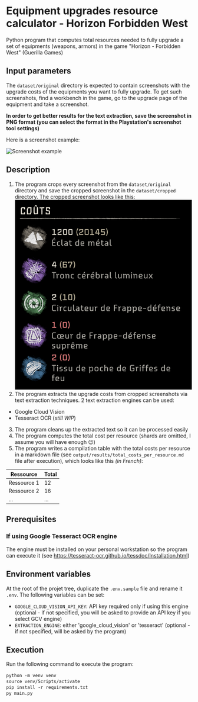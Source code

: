 # Equipment upgrades resource calculator - Horizon Forbidden West

Python program that computes total resources needed to fully upgrade a set of equipments (weapons, armors) in the game "Horizon - Forbidden West" (Guerilla Games)

## Input parameters

The `dataset/original` directory is expected to contain screenshots with the upgrade costs of the equipments you want to fully upgrade. To get such screenshots, find a workbench in the game, go to the upgrade page of the equipment and take a screenshot. 

**In order to get better results for the text extraction, save the screenshot in PNG format (you can select the format in the Playstation's screenshot tool settings)** 

Here is a screenshot example:

![Screenshot example](./screenshot_example.png)

## Description

1. The program crops every screenshot from the `dataset/original` directory and save the cropped screenshot in the `dataset/cropped` directory. The cropped screenshot looks like this:
![Cropped screenshot example](./cropped_screenshot_example.png)
2. The program extracts the upgrade costs from cropped screenshots via text extraction techniques. 2 text extraction engines can be used: 
- Google Cloud Vision
- Tesseract OCR (_still WIP_)
3. The program cleans up the extracted text so it can be processed easily
4. The program computes the total cost per resource (shards are omitted, I assume you will have enough 😉)
5. The program writes a compilation table with the total costs per resource in a markdown file (see `output/results/total_costs_per_resource.md` file after execution), which looks like this *(in French)*:

| Ressource         | Total       |
|-------------------|-------------|
| Ressource 1      | 12     |
| Ressource 2      | 16     |
| ...      | ...     |

## Prerequisites

### If using Google Tesseract OCR engine

The engine must be installed on your personal workstation so the program can execute it (see https://tesseract-ocr.github.io/tessdoc/Installation.html)

## Environment variables

At the root of the projet tree, duplicate the `.env.sample` file and rename it `.env`. The following variables can be set:
- `GOOGLE_CLOUD_VISION_API_KEY`: API key required only if using this engine (optional - if not specified, you will be asked to provide an API key if you select GCV engine)
- `EXTRACTION_ENGINE`: either 'google_cloud_vision' or 'tesseract' (optional - if not specified, will be asked by the program)

## Execution

Run the following command to execute the program:
```shell
python -m venv venv 
source venv/Scripts/activate
pip install -r requirements.txt
py main.py
```